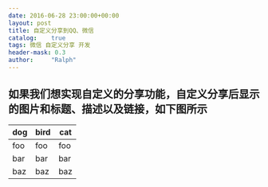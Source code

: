 ```yaml
---
date: 2016-06-28 23:00:00+00:00
layout: post
title: 自定义分享到QQ、微信
catalog:    true
tags: 微信 自定义分享 开发
header-mask: 0.3
author:     "Ralph"
---
```


## 如果我们想实现自定义的分享功能，自定义分享后显示的图片和标题、描述以及链接，如下图所示

dog | bird | cat
----|------|----
foo | foo  | foo
bar | bar  | bar
baz | baz  | baz


